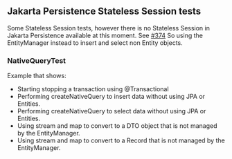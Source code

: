## Jakarta Persistence Stateless Session tests

Some Stateless Session tests, however there is no Stateless Session in 
Jakarta Persistence available at this moment. See [#374](https://github.com/jakartaee/persistence/issues/374)
So using the EntityManager instead to insert and select non Entity objects.

### NativeQueryTest

Example that shows:
- Starting stopping a transaction using @Transactional
- Performing createNativeQuery to insert data without using JPA or Entities.
- Performing createNativeQuery to select data without using JPA or Entities.
- Using stream and map to convert to a DTO object that is not managed by the EntityManager.
- Using stream and map to convert to a Record that is not managed by the EntityManager.
